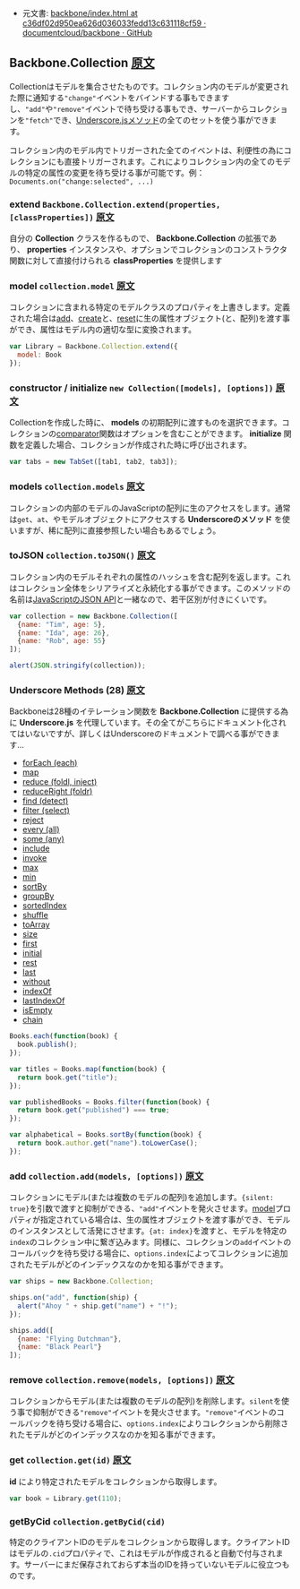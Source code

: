+  元文書: [backbone/index.html at c36df02d950ea626d036033fedd13c631118cf59 · documentcloud/backbone · GitHub](https://github.com/documentcloud/backbone/blob/c36df02d950ea626d036033fedd13c631118cf59/index.html "backbone/index.html at c36df02d950ea626d036033fedd13c631118cf59 · documentcloud/backbone · GitHub")

## Backbone.Collection [原文](http://backbonejs.org/#Collection)

Collectionはモデルを集合させたものです。コレクション内のモデルが変更された際に通知する`"change"`イベントをバインドする事もできますし、`"add"`や`"remove"`イベントで待ち受ける事もでき、サーバーからコレクションを`"fetch"`でき、[Underscore.jsメソッド](#Collection-Underscore-Methods)の全てのセットを使う事ができます。

コレクション内のモデル内でトリガーされた全てのイベントは、利便性の為にコレクションにも直接トリガーされます。これによりコレクション内の全てのモデルの特定の属性の変更を待ち受ける事が可能です。例： `Documents.on("change:selected", ...)`

### extend `Backbone.Collection.extend(properties, [classProperties])` [原文](http://backbonejs.org/#Collection-extend)

自分の **Collection** クラスを作るもので、 **Backbone.Collection** の拡張であり、 **properties** インスタンスや、オプションでコレクションのコンストラクタ関数に対して直接付けられる **classProperties** を提供します

### model `collection.model` [原文](http://backbonejs.org/#Collection-model)

コレクションに含まれる特定のモデルクラスのプロパティを上書きします。定義された場合は[add](#Collection-add)、[create](#Collection-create)と、[reset](#Collection-reset)に生の属性オブジェクト(と、配列)を渡す事ができ、属性はモデル内の適切な型に変換されます。

```javascript
var Library = Backbone.Collection.extend({
  model: Book
});
```

### constructor / initialize `new Collection([models], [options])` [原文](http://backbonejs.org/#Collection-constructor)

Collectionを作成した時に、 **models** の初期配列に渡すものを選択できます。コレクションの[comparator](#Collection-comparator)関数はオプションを含むことができます。 **initialize** 関数を定義した場合、コレクションが作成された時に呼び出されます。

```javascript
var tabs = new TabSet([tab1, tab2, tab3]);
```

### models `collection.models` [原文](http://backbonejs.org/#Collection-models)

コレクションの内部のモデルのJavaScriptの配列に生のアクセスをします。通常は`get`、`at`、やモデルオブジェクトにアクセスする **Underscoreのメソッド** を使いますが、稀に配列に直接参照したい場合もあるでしょう。

### toJSON `collection.toJSON()` [原文](http://backbonejs.org/#Collection-toJSON)

コレクション内のモデルそれぞれの属性のハッシュを含む配列を返します。これはコレクション全体をシリアライズと永続化する事ができます。このメソッドの名前は[JavaScriptのJSON API](https://developer.mozilla.org/en/JSON#toJSON\(\)_method)と一緒なので、若干区別が付きにくいです。

```javascript
var collection = new Backbone.Collection([
  {name: "Tim", age: 5},
  {name: "Ida", age: 26},
  {name: "Rob", age: 55}
]);

alert(JSON.stringify(collection));
```

### Underscore Methods (28) [原文](http://backbonejs.org/#Collection-Underscore-Methods)

Backboneは28種のイテレーション関数を **Backbone.Collection** に提供する為に **Underscore.js** を代理しています。その全てがこちらにドキュメント化されてはいないですが、詳しくはUnderscoreのドキュメントで調べる事ができます&hellip;

- [forEach (each)](http://documentcloud.github.com/underscore/#each)
- [map](http://documentcloud.github.com/underscore/#map)
- [reduce (foldl, inject)](http://documentcloud.github.com/underscore/#reduce)
- [reduceRight (foldr)](http://documentcloud.github.com/underscore/#reduceRight)
- [find (detect)](http://documentcloud.github.com/underscore/#find)
- [filter (select)](http://documentcloud.github.com/underscore/#filter)
- [reject](http://documentcloud.github.com/underscore/#reject)
- [every (all)](http://documentcloud.github.com/underscore/#all)
- [some (any)](http://documentcloud.github.com/underscore/#any)
- [include](http://documentcloud.github.com/underscore/#include)
- [invoke](http://documentcloud.github.com/underscore/#invoke)
- [max](http://documentcloud.github.com/underscore/#max)
- [min](http://documentcloud.github.com/underscore/#min)
- [sortBy](http://documentcloud.github.com/underscore/#sortBy)
- [groupBy](http://documentcloud.github.com/underscore/#groupBy)
- [sortedIndex](http://documentcloud.github.com/underscore/#sortedIndex)
- [shuffle](http://documentcloud.github.com/underscore/#shuffle)
- [toArray](http://documentcloud.github.com/underscore/#toArray)
- [size](http://documentcloud.github.com/underscore/#size)
- [first](http://documentcloud.github.com/underscore/#first)
- [initial](http://documentcloud.github.com/underscore/#initial)
- [rest](http://documentcloud.github.com/underscore/#rest)
- [last](http://documentcloud.github.com/underscore/#last)
- [without](http://documentcloud.github.com/underscore/#without)
- [indexOf](http://documentcloud.github.com/underscore/#indexOf)
- [lastIndexOf](http://documentcloud.github.com/underscore/#lastIndexOf)
- [isEmpty](http://documentcloud.github.com/underscore/#isEmpty)
- [chain](http://documentcloud.github.com/underscore/#chain)

```javascript
Books.each(function(book) {
  book.publish();
});

var titles = Books.map(function(book) {
  return book.get("title");
});

var publishedBooks = Books.filter(function(book) {
  return book.get("published") === true;
});

var alphabetical = Books.sortBy(function(book) {
  return book.author.get("name").toLowerCase();
});
```

### add `collection.add(models, [options])` [原文](http://backbonejs.org/#Collection-add)

コレクションにモデル(または複数のモデルの配列)を追加します。`{silent: true}`を引数で渡すと抑制ができる、`"add"`イベントを発火させます。[model](#Collection-model)プロパティが指定されている場合は、生の属性オブジェクトを渡す事ができ、モデルのインスタンスとして活発にさせます。`{at: index}`を渡すと、モデルを特定の`index`のコレクション中に繋ぎ込みます。同様に、コレクションの`add`イベントのコールバックを待ち受ける場合に、`options.index`によってコレクションに追加されたモデルがどのインデックスなのかを知る事ができます。

```javascript
var ships = new Backbone.Collection;

ships.on("add", function(ship) {
  alert("Ahoy " + ship.get("name") + "!");
});

ships.add([
  {name: "Flying Dutchman"},
  {name: "Black Pearl"}
]);
```

### remove `collection.remove(models, [options])` [原文](http://backbonejs.org/#Collection-remove)

コレクションからモデル(または複数のモデルの配列)を削除します。`silent`を使う事で抑制ができる`"remove"`イベントを発火させます。`"remove"`イベントのコールバックを待ち受ける場合に、`options.index`によりコレクションから削除されたモデルがどのインデックスなのかを知る事ができます。

### get `collection.get(id)` [原文](http://backbonejs.org/#Collection-get)

**id** により特定されたモデルをコレクションから取得します。

```javascript
var book = Library.get(110);
```

### getByCid `collection.getByCid(cid)`

特定のクライアントIDのモデルをコレクションから取得します。クライアントIDはモデルの`.cid`プロパティで、これはモデルが作成されると自動で付与されます。サーバーにまだ保存されておらず本当のIDを持っていないモデルに役立つものです。
